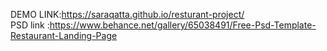 DEMO LINK:https://saraqatta.github.io/resturant-project/ <br>
PSD link :https://www.behance.net/gallery/65038491/Free-Psd-Template-Restaurant-Landing-Page
